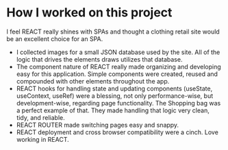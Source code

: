 # How I worked on this project

I feel REACT really shines with SPAs and thought a clothing retail site would be an excellent choice for an SPA.
- I collected images for a small JSON database used by the site. All of the logic that drives the elements draws utilizes that database. 
- The component nature of REACT really made organizing and developing easy for this application. Simple components were created, reused and compounded with other elements throughout the app.
- REACT hooks for handling state and updating components (useState, useContext, useRef) were a blessing, not only performance-wise, but development-wise, regarding page functionality. The Shopping bag was a perfect example of that. They made handling that logic very clean, tidy, and reliable.
- REACT ROUTER made switching pages easy and snappy.
- REACT deployment and cross browser compatibility were a cinch. Love working in REACT. 
